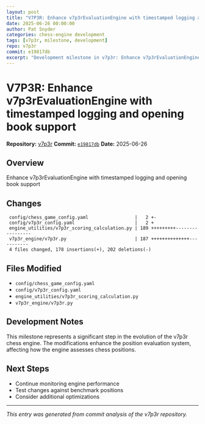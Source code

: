 ```yaml
---
layout: post
title: "V7P3R: Enhance v7p3rEvaluationEngine with timestamped logging and opening book support"
date: 2025-06-26 00:00:00 
author: Pat Snyder
categories: chess-engine development
tags: [v7p3r, milestone, development]
repo: v7p3r
commit: e19817db
excerpt: "Development milestone in v7p3r: Enhance v7p3rEvaluationEngine with timestamped logging and opening book support"
---
```


# V7P3R: Enhance v7p3rEvaluationEngine with timestamped logging and opening book support

**Repository:** [v7p3r](https://github.com/pssnyder/v7p3r)
**Commit:** [`e19817db`](https://github.com/pssnyder/v7p3r/commit/e19817dbc9003dea77e34a4aeb07523b1955f85d)
**Date:** 2025-06-26

## Overview

Enhance v7p3rEvaluationEngine with timestamped logging and opening book support

## Changes

```
 config/chess_game_config.yaml                 |   2 +-
 config/v7p3r_config.yaml                      |   2 +
 engine_utilities/v7p3r_scoring_calculation.py | 189 +++++++++-----------------
 v7p3r_engine/v7p3r.py                         | 187 ++++++++++++++-----------
 4 files changed, 178 insertions(+), 202 deletions(-)
```

## Files Modified

- `config/chess_game_config.yaml`
- `config/v7p3r_config.yaml`
- `engine_utilities/v7p3r_scoring_calculation.py`
- `v7p3r_engine/v7p3r.py`

## Development Notes

This milestone represents a significant step in the evolution of the v7p3r chess engine. The modifications enhance the position evaluation system, affecting how the engine assesses chess positions.

## Next Steps

- Continue monitoring engine performance
- Test changes against benchmark positions
- Consider additional optimizations

---

*This entry was generated from commit analysis of the v7p3r repository.*
